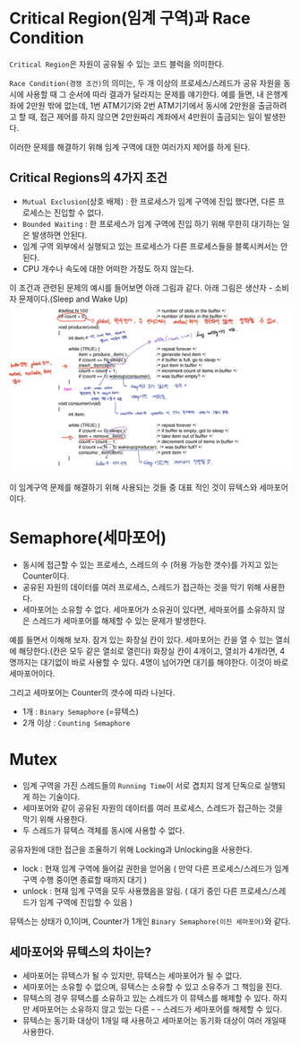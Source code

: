 # Critical Region(임계 구역)과 Race Condition

`Critical Region`은 자원이 공유될 수 있는 코드 블럭을 의미한다.

`Race Condition(경쟁 조건)`의 의미는, 두 개 이상의 프로세스/스레드가 공유 자원을 동시에 사용할 때 그 순서에 따라 결과가 달라지는 문제를 얘기한다.
예를 들면, 내 은행계좌에 2만원 밖에 없는데, 1번 ATM기기와 2번 ATM기기에서 동시에 2만원을 출금하려고 할 때, 접근 제어를 하지 않으면 2만원짜리 계좌에서 4만원이 출금되는 일이 발생한다.

이러한 문제를 해결하기 위해 임계 구역에 대한 여러가지 제어를 하게 된다.

## Critical Regions의 4가지 조건

- `Mutual Exclusion`(상호 배제) : 한 프로세스가 임계 구역에 진입 했다면, 다른 프로세스는 진입할 수 없다.
- `Bounded Waiting` : 한 프로세스가 임계 구역에 진입 하기 위해 무한히 대기하는 일은 발생하면 안된다.
- 임계 구역 외부에서 실행되고 있는 프로세스가 다른 프로세스들을 블록시켜서는 안된다.
- CPU 개수나 속도에 대한 어떠한 가정도 하지 않는다.

이 조건과 관련된 문제의 예시를 들어보면 아래 그림과 같다. 아래 그림은 생산자 - 소비자 문제이다.(Sleep and Wake Up)
![생산자-소비자](./img/saw.png)

이 임계구역 문제를 해결하기 위해 사용되는 것들 중 대표 적인 것이 뮤텍스와 세마포어 이다.

# Semaphore(세마포어)

- 동시에 접근할 수 있는 프로세스, 스레드의 수 (허용 가능한 갯수)를 가지고 있는 Counter이다.
- 공유된 자원의 데이터를 여러 프로세스, 스레드가 접근하는 것을 막기 위해 사용한다.
- 세마포어는 소유할 수 없다. 세마포어가 소유권이 있다면, 세마포어를 소유하지 않은 스레드가 세마포어를 해제할 수 있는 문제가 발생한다.

예를 들면서 이해해 보자. 잠겨 있는 화장실 칸이 있다. 세마포어는 칸을 열 수 있는 열쇠에 해당한다.(칸은 모두 같은 열쇠로 열린다) 화장실 칸이 4개이고, 열쇠가 4개라면, 4명까지는 대기없이 바로 사용할 수 있다. 4명이 넘어가면 대기를 해야한다. 이것이 바로 세마포어이다.

그리고 세마포어는 Counter의 갯수에 따라 나뉜다.

- 1개 : `Binary Semaphore` (=뮤텍스)
- 2개 이상 : `Counting Semaphore`

# Mutex

- 임계 구역을 가진 스레드들의 `Running Time`이 서로 겹치지 않게 단독으로 실행되게 하는 기술이다.
- 세마포어와 같이 공유된 자원의 데이터를 여러 프로세스, 스레드가 접근하는 것을 막기 위해 사용한다.
- 두 스레드가 뮤텍스 객체를 동시에 사용할 수 없다.

공유자원에 대한 접근을 조율하기 위해 Locking과 Unlocking을 사용한다.

- lock : 현재 임계 구역에 들어갈 권한을 얻어옴 ( 만약 다른 프로세스/스레드가 임계 구역 수행 중이면 종료할 때까지 대기 )
- unlock : 현재 임계 구역을 모두 사용했음을 알림. ( 대기 중인 다른 프로세스/스레드가 임계 구역에 진입할 수 있음 )

뮤텍스는 상태가 0,1이며, Counter가 1개인 `Binary Semaphore(이진 세마포어)`와 같다.

## 세마포어와 뮤텍스의 차이는?

- 세마포어는 뮤텍스가 될 수 있지만, 뮤텍스는 세마포어가 될 수 없다.
- 세마포어는 소유할 수 없으며, 뮤텍스는 소유할 수 있고 소유주가 그 책임을 진다.
- 뮤텍스의 경우 뮤텍스를 소유하고 있는 스레드가 이 뮤텍스를 해제할 수 있다. 하지만 세마포어는 소유하지 않고 있는 다른 - - 스레드가 세마포어를 해제할 수 있다.
- 뮤텍스는 동기화 대상이 1개일 때 사용하고 세마포어는 동기화 대상이 여러 개일때 사용한다.

